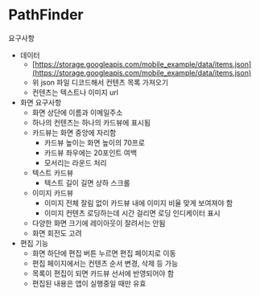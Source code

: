 # PathFinder

요구사항

- 데이터
    - [https://storage.googleapis.com/mobile_example/data/items.json](https://storage.googleapis.com/mobile_example/data/items.json)
    - 위 json 파일 디코드해서 컨텐츠 목록 가져오기
    - 컨텐츠는 텍스트나 이미지 url
- 화면 요구사항
    - 화면 상단에 이름과 이메일주소
    - 하나의 컨텐츠는 하나의 카드뷰에 표시됨
    - 카드뷰는 화면 중앙에 자리함
        - 카드뷰 높이는 화면 높이의 70프로
        - 카드뷰 좌우에는 20포인트 여백
        - 모서리는 라운드 처리
    - 텍스트 카드뷰
        - 텍스트 길이 길면 상하 스크롤
    - 이미지 카드뷰
        - 이미지 전체 잘림 없이 카드뷰 내에 이미지 비율 맞게 보여져야 함
        - 이미지 컨텐츠 로딩하는데 시간 걸리면 로딩 인디케이터 표시
    - 다양한 화면 크기에 레이아웃이 잘려서는 안됨
    - 화면 회전도 고려
- 편집 기능
    - 화면 하단에 편집 버튼 누르면 편집 페이지로 이동
    - 편집 페이지에서는 컨텐츠 순서 변경, 삭제 등 가능
    - 목록이 편집이 되면 카드뷰 선서에 반영되어야 함
    - 편집된 내용은 앱이 실행중일 때만 유효
